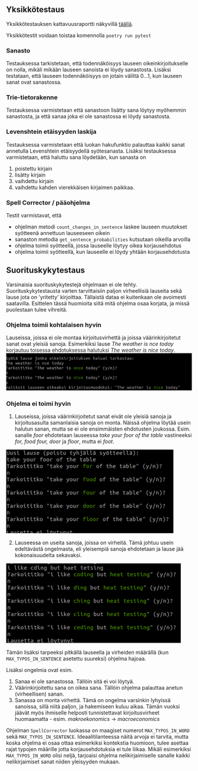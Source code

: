 ## Yksikkötestaus
Yksikkötestauksen kattavuusraportti näkyvillä [täällä](https://app.codecov.io/gh/oheinonen/tiralabra).

Yksikkötestit voidaan toistaa komennolla `poetry run pytest`
### Sanasto
Testauksessa tarkistetaan, että todennäköisyys lauseen oikeinkirjoitukselle on nolla, mikäli mikään lauseen sanoista ei löydy sanastosta. Lisäksi testataan, että lauseen todennäköisyys on jotain väliltä 0...1, kun lauseen sanat ovat sanastossa.

### Trie-tietorakenne
Testauksessa varmistetaan että sanastoon lisätty sana löytyy myöhemmin sanastosta, ja että sanaa joka ei ole sanastossa ei löydy sanastosta.

### Levenshtein etäisyyden laskija
Testauksessa varmistetaan että luokan hakufunktio palauttaa kaikki sanat annetulla Levenshtein etäisyydellä syötesanasta. Lisäksi testauksessa varmistetaan, että haluttu sana löydetään, kun sanasta on 
1. poistettu kirjain
2. lisätty kirjain
3. vaihdettu kirjain
4. vaihdettu kahden vierekkäisen kirjaimen paikkaa.

### Spell Corrector / pääohjelma
Testit varmistavat, että 
- ohjelman metodi `count_changes_in_sentence` laskee lauseen muutokset syötteenä annettuun lauseeseen oikein
- sanaston metodia `get_sentence_probabilities` kutsutaan oikeilla arvoilla
- ohjelma toimii syötteellä, jossa lauseelle löytyy oikea korjausehdotus
- ohjelma toimii syötteellä, kun lauseelle ei löydy yhtään korjausehdotusta

## Suorituskykytestaus
Varsinaisia suorituskykytestejä ohjelmaan ei ole tehty. Suorituskykytestausta varten tarvittaisiin paljon virheellisiä lauseita sekä lause jota on 'yritetty' kirjoittaa. Tällaistä dataa ei kuitenkaan ole avoimesti saatavilla. Esittelen tässä huomioita siitä mitä ohjelma osaa korjata, ja missä puolestaan tulee vihreitä.

### Ohjelma toimii kohtalaisen hyvin
Lauseissa, joissa ei ole montaa kirjoitusvirhettä ja joissa väärinkirjoitetut sanat ovat yleisiä sanoja. Esimerkiksi lause _The weather is nce today_ korjautuu toisessa ehdotuksessa halutuksi _The weather is nice today_.
![weather_is_nice](https://github.com/oheinonen/tiralabra/blob/main/kuvat/weather_is_nice.png)

### Ohjelma ei toimi hyvin
1. Lauseissa, joissa väärinkirjoitetut sanat eivät ole yleisiä sanoja ja kirjoitusasulta samanlaisia sanoja on monta. Näissä ohjelma löytää usein halutun sanan, mutta se ei ole ensimmäisten ehdotusten joukossa. Esim. sanalle _foor_ ehdotetaan lauseessa _take your foor of the table_ vastineeksi _for, food four, door_ ja _floor_, mutta ei _foot_. 

![take_your_foot_of_the_table](https://github.com/oheinonen/tiralabra/blob/main/kuvat/take_your_foor_of_the_table.png)

2. Lauseessa on useita sanoja, joissa on virheitä. Tämä johtuu usein edeltävästä ongelmasta, eli yleisempiä sanoja ehdotetaan ja lause jää kokonaisuudelta sekavaksi.

![i_like_cding_but_haet_tetsing](https://github.com/oheinonen/tiralabra/blob/main/kuvat/i_like_cding_but_haet_tetsing.png)

Tämän lisäksi tarpeeksi pitkällä lauseella ja virheiden määrällä (kun `MAX_TYPOS_IN_SENTENCE` asetettu suureksi) ohjelma hajoaa.

Lisäksi ongelmia ovat esim.
1. Sanaa ei ole sanastossa. Tällöin sitä ei voi löytyä.
2. Väärinkirjoitettu sana on oikea sana. Tällöin ohjelma palauttaa anetun (virheellisen) sanan.
3. Sanassa on monta virhettä. Tämä on ongelma varsinkin lyhyissä sanoissa, sillä niitä paljon, ja hakemiseen kuluu aikaa. Tämän vuoksi jäävät myös ihmiselle helposti tunnistettavat kirjoitusvirheet huomaamatta - esim. _makroekonomics_ -> _macroeconomics_

Ohjelman `SpellCorrector` luokassa on maagiset numerot `MAX_TYPOS_IN_WORD` sekä `MAX_TYPOS_IN_SENTENCE`. Ideaalitilanteessa näitä arvoja ei tarvita, mutta koska ohjelma ei osaa ottaa esimerkiksi kontekstia huomioon, tulee asettaa rajat typojen määrille jotta korjausehdotuksia ei tule liikaa. Mikäli esimerkiksi `MAX_TYPOS_IN_WORD` olisi neljä, tarjoaisi ohjelma nelikirjaimiselle sanalle kaikki nelikirjaimiset sanat niiden yleisyyden mukaan. 

